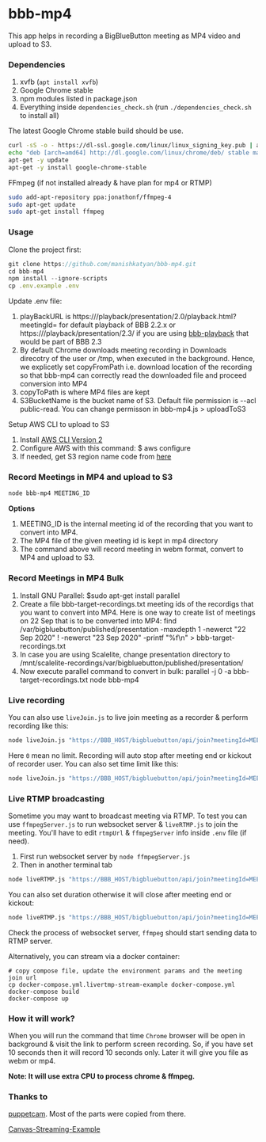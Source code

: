 # bbb-mp4

This app helps in recording a BigBlueButton meeting as MP4 video and upload to S3.

### Dependencies

1. xvfb (`apt install xvfb`)
2. Google Chrome stable
3. npm modules listed in package.json
4. Everything inside `dependencies_check.sh` (run `./dependencies_check.sh` to install all)

The latest Google Chrome stable build should be use.

```sh
curl -sS -o - https://dl-ssl.google.com/linux/linux_signing_key.pub | apt-key add
echo "deb [arch=amd64] http://dl.google.com/linux/chrome/deb/ stable main" > /etc/apt/sources.list.d/google-chrome.list
apt-get -y update
apt-get -y install google-chrome-stable
```

FFmpeg (if not installed already & have plan for mp4 or RTMP)
```sh
sudo add-apt-repository ppa:jonathonf/ffmpeg-4
sudo apt-get update
sudo apt-get install ffmpeg
```

### Usage

Clone the project first:

```javascript
git clone https://github.com/manishkatyan/bbb-mp4.git
cd bbb-mp4
npm install --ignore-scripts
cp .env.example .env
```

Update .env file:
1) playBackURL is https://<domain>/playback/presentation/2.0/playback.html?meetingId= for default playback of BBB 2.2.x or https://<domain>/playback/presentation/2.3/ if you are using [bbb-playback](https://github.com/bigbluebutton/bbb-playback) that would be part of BBB 2.3
2) By default Chrome downloads meeting recording in Downloads direcotry of the user or /tmp, when executed in the background. Hence, we explicetly set copyFromPath i.e. download location of the recording so that bbb-mp4 can correctly read the downloaded file and proceed conversion into MP4   
3) copyToPath is where MP4 files are kept
4) S3BucketName is the bucket name of S3. Default file permission is --acl public-read. You can change permisson in bbb-mp4.js > uploadToS3

Setup AWS CLI to upload to S3
1) Install [AWS CLI Version 2](https://docs.aws.amazon.com/cli/latest/userguide/cli-chap-install.html)
2) Configure AWS with this command: $ aws configure
3) If needed, get S3 region name code from [here](https://docs.aws.amazon.com/general/latest/gr/rande.html#s3_region)

### Record Meetings in MP4 and upload to S3

```sh
node bbb-mp4 MEETING_ID
```

**Options**

1) MEETING_ID is the internal meeting id of the recording that you want to convert into MP4. 
2) The MP4 file of the given meeting id is kept in mp4 directory
3) The command above will record meeting in webm format, convert to MP4 and upload to S3. 

### Record Meetings in MP4 Bulk

1) Install GNU Parallel: $sudo apt-get install parallel
2) Create a file bbb-target-recordings.txt meeting ids of the recordigs that you want to convert into MP4. Here is one way to create list of meetings on 22 Sep that is to be converted into MP4: find /var/bigbluebutton/published/presentation -maxdepth 1 -newerct "22 Sep 2020" ! -newerct "23 Sep 2020" -printf "%f\n" > bbb-target-recordings.txt
4) In case you are using Scalelite, change presentation directory to /mnt/scalelite-recordings/var/bigbluebutton/published/presentation/
5) Now execute parallel command to convert in bulk: parallel -j 0 -a bbb-target-recordings.txt node bbb-mp4 


### Live recording

You can also use `liveJoin.js` to live join meeting as a recorder & perform recording like this:

```sh
node liveJoin.js "https://BBB_HOST/bigbluebutton/api/join?meetingId=MEETING_ID...." liveRecord.webm 0 true
```
Here `0` mean no limit. Recording will auto stop after meeting end or kickout of recorder user. You can also set time limit like this:

```sh
node liveJoin.js "https://BBB_HOST/bigbluebutton/api/join?meetingId=MEETING_ID...." liveRecord.webm 60 true
```

### Live RTMP broadcasting

Sometime you may want to broadcast meeting via RTMP. To test you can use `ffmpegServer.js` to run websocket server & `liveRTMP.js` to join the meeting. You'll have to edit `rtmpUrl` & `ffmpegServer` info inside `.env` file (if need).


1) First run websocket server by `node ffmpegServer.js`
2) Then in another terminal tab

```sh
node liveRTMP.js "https://BBB_HOST/bigbluebutton/api/join?meetingId=MEETING_ID...."
```
You can also set duration otherwise it will close after meeting end or kickout:

```sh
node liveRTMP.js "https://BBB_HOST/bigbluebutton/api/join?meetingId=MEETING_ID...." 20
```

Check the process of websocket server, `ffmpeg` should start sending data to RTMP server.

Alternatively, you can stream via a docker container:

```
# copy compose file, update the environment params and the meeting join url
cp docker-compose.yml.livertmp-stream-example docker-compose.yml
docker-compose build
docker-compose up
```

### How it will work?
When you will run the command that time `Chrome` browser will be open in background & visit the link to perform screen recording. So, if you have set 10 seconds then it will record 10 seconds only. Later it will give you file as webm or mp4.

**Note: It will use extra CPU to process chrome & ffmpeg.**



### Thanks to

[puppetcam](https://github.com/muralikg/puppetcam). Most of the parts were copied from there.

[Canvas-Streaming-Example](https://github.com/fbsamples/Canvas-Streaming-Example)
